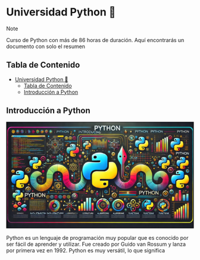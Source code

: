 # Universidad Python 🐍

> [!NOTE]
> Curso de Python con más de 86 horas de duración. Aquí encontrarás un documento con solo el resumen

## Tabla de Contenido
<!-- TOC -->
* [Universidad Python 🐍](#universidad-python-)
  * [Tabla de Contenido](#tabla-de-contenido)
  * [Introducción a Python](#introducción-a-python)
<!-- TOC -->

## Introducción a Python

![img.png](img.png)

Python es un lenguaje de programación muy popular que es conocido por ser fácil de aprender y utilizar. Fue creado por Guido van Rossum y lanza por primera vez en 1992.
Python es muy versátil, lo que significa 